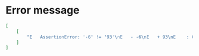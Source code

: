 # Error message

```json
[
    [
        "E   AssertionError: '-6' != '93'\nE   - -6\nE   + 93\nE    : Content-Length differs between GET (-6) and HEAD (93)"
    ]
]
```

